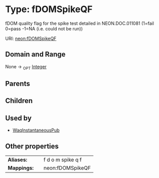 
# Type: fDOMSpikeQF


fDOM quality flag for the spike test detailed in NEON.DOC.011081 (1=fail 0=pass -1=NA (i.e. could not be run))

URI: [neon:fDOMSpikeQF](https://data.neonscience.org/fDOMSpikeQF)


## Domain and Range

None ->  <sub>OPT</sub> [Integer](types/Integer.md)

## Parents


## Children


## Used by

 * [WaqInstantaneousPub](WaqInstantaneousPub.md)

## Other properties

|  |  |  |
| --- | --- | --- |
| **Aliases:** | | f d o m spike q f |
| **Mappings:** | | neon:fDOMSpikeQF |

